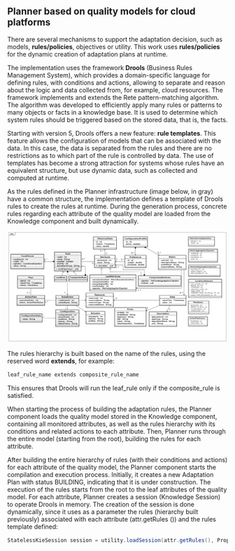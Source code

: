 ## Planner based on quality models for cloud platforms

There are several mechanisms to support the adaptation decision, such as models, **rules/policies**, objectives or utility. 
This work uses **rules/policies** for the dynamic creation of adaptation plans at runtime. 

The implementation uses the framework **Drools** (Business Rules Management System), which provides a domain-specific language for defining rules, with conditions and actions, allowing to separate and reason about the logic and data collected from, for example, cloud resources.
The framework implements and extends the Rete pattern-matching algorithm. The algorithm was developed to efficiently apply many rules or patterns to many objects or facts in a knowledge base. 
It is used to determine which system rules should be triggered based on the stored data, that is, the facts.

Starting with version 5, Drools offers a new feature: **rule templates**. 
This feature allows the configuration of models that can be associated with the data. In this case, the data is separated from the rules and there are no restrictions as to which part of the rule is controlled by data. 
The use of templates has become a strong attraction for systems whose rules have an equivalent structure, but use dynamic data, such as collected and computed at runtime.

As the rules defined in the Planner infrastructure (image below, in gray) have a common structure, the implementation defines a template of Drools rules to create the rules at runtime. 
During the generation process, concrete rules regarding each attribute of the quality model are loaded from the Knowledge component and built dynamically.

![Complete quality metamodel to be used in knowledge](https://github.com/jreluiz/tma-framework-k/blob/master/database/new/models/quality_metamodel_and_planner_infrastructure.png)

The rules hierarchy is built based on the name of the rules, using the reserved word **extends**, for example:

```txt
leaf_rule_name extends composite_rule_name
```

This ensures that Drools will run the leaf_rule only if the composite_rule is satisfied.

When starting the process of building the adaptation rules, the Planner component loads the quality model stored in the Knowledge component, containing all monitored attributes, as well as the rules hierarchy with its conditions and related actions to each attribute. Then, Planner runs through the entire model (starting from the root), building the rules for each attribute.


After building the entire hierarchy of rules (with their conditions and actions) for each attribute of the quality model, the Planner component starts the compilation and execution process. Initially, it creates a new Adaptation Plan with status BUILDING, indicating that it is under construction. The execution of the rules starts from the root to the leaf attributes of the quality model. For each attribute, Planner creates a session (Knowledge Session) to operate Drools in memory. The creation of the session is done dynamically, since it uses as a parameter the rules (hierarchy built previously) associated with each attribute (attr.getRules ()) and the rules template defined:

```java
StatelessKieSession session = utility.loadSession(attr.getRules(), PropertiesManager.getInstance().getProperty("template_rules"));
```
